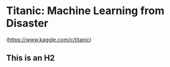 # Titanic: Machine Learning from Disaster    
(https://www.kaggle.com/c/titanic)   


This is an H2
-------------
 
 
 
 
 
 
 


